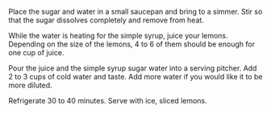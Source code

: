 Place the sugar and water in a small saucepan and bring to a simmer. Stir so that the sugar dissolves completely and remove from heat.

While the water is heating for the simple syrup, juice your lemons. Depending on the size of the lemons, 4 to 6 of them should be enough for one cup of juice.

Pour the juice and the simple syrup sugar water into a serving pitcher. Add 2 to 3 cups of cold water and taste. Add more water if you would like it to be more diluted.

Refrigerate 30 to 40 minutes. Serve with ice, sliced lemons.